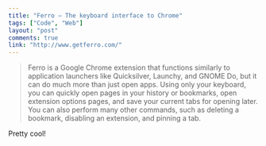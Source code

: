 ```yaml
---
title: "Ferro – The keyboard interface to Chrome"
tags: ["Code", "Web"]
layout: "post"
comments: true
link: "http://www.getferro.com/"
---
```


> Ferro is a Google Chrome extension that functions similarly to application launchers like Quicksilver, Launchy, and GNOME Do, but it can do much more than just open apps. Using only your keyboard, you can quickly open pages in your history or bookmarks, open extension options pages, and save your current tabs for opening later. You can also perform many other commands, such as deleting a bookmark, disabling an extension, and pinning a tab.

Pretty cool!
